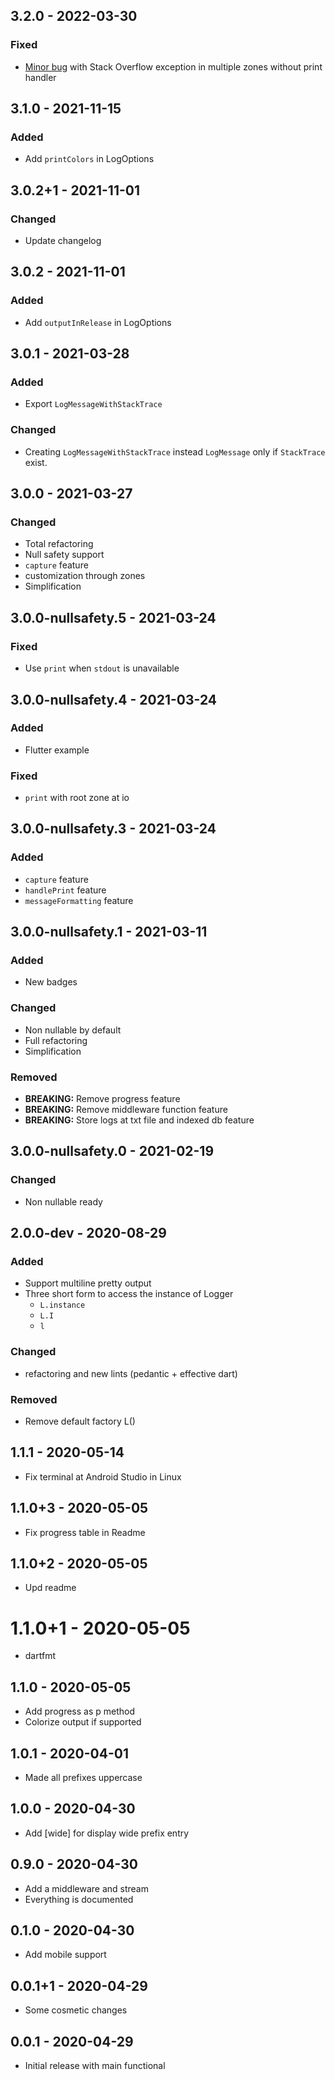 ## 3.2.0 - 2022-03-30  
### Fixed  
- [Minor bug](https://github.com/PlugFox/l/issues/20) with Stack Overflow exception in multiple zones without print handler  
  
  
## 3.1.0 - 2021-11-15  
### Added  
- Add `printColors` in LogOptions  
  
  
## 3.0.2+1 - 2021-11-01  
### Changed  
- Update changelog  
  
  
## 3.0.2 - 2021-11-01    
### Added  
- Add `outputInRelease` in LogOptions  
  
  
## 3.0.1 - 2021-03-28  
### Added  
- Export `LogMessageWithStackTrace`  
  
### Changed  
- Creating `LogMessageWithStackTrace`  instead `LogMessage` only if `StackTrace` exist.  
  
  
## 3.0.0 - 2021-03-27  
### Changed  
- Total refactoring  
- Null safety support  
- `capture` feature  
- customization through zones  
- Simplification  
  
  
## 3.0.0-nullsafety.5 - 2021-03-24  
### Fixed  
- Use `print` when `stdout` is unavailable  
  
  
## 3.0.0-nullsafety.4 - 2021-03-24  
### Added  
- Flutter example  
  
### Fixed  
- `print` with root zone at io  
  
  
## 3.0.0-nullsafety.3 - 2021-03-24  
### Added  
- `capture` feature  
- `handlePrint` feature  
- `messageFormatting` feature  
  
  
## 3.0.0-nullsafety.1 - 2021-03-11  
### Added  
- New badges  
  
### Changed  
- Non nullable by default  
- Full refactoring  
- Simplification  
  
### Removed  
- **BREAKING:** Remove progress feature  
- **BREAKING:** Remove middleware function feature  
- **BREAKING:** Store logs at txt file and indexed db feature  
  
  
## 3.0.0-nullsafety.0 - 2021-02-19  
### Changed  
- Non nullable ready  
  
  
## 2.0.0-dev - 2020-08-29  
### Added  
- Support multiline pretty output  
- Three short form to access the instance of Logger  
   + `L.instance`  
   + `L.I`  
   + `l`  
  
### Changed  
- refactoring and new lints (pedantic + effective dart)  
  
### Removed  
- Remove default factory L()  
  
  
## 1.1.1 - 2020-05-14  
  
- Fix terminal at Android Studio in Linux  
  
  
## 1.1.0+3 - 2020-05-05  
  
- Fix progress table in Readme  
  
  
## 1.1.0+2 - 2020-05-05  

- Upd readme  
  
  
# 1.1.0+1 - 2020-05-05  
  
- dartfmt    
  

## 1.1.0 - 2020-05-05  
  
- Add progress as p method  
- Colorize output if supported  
  
  
## 1.0.1 - 2020-04-01  
  
- Made all prefixes uppercase  
  
  
## 1.0.0 - 2020-04-30  
  
- Add [wide] for display wide prefix entry  
  
  
## 0.9.0 - 2020-04-30  
  
- Add a middleware and stream  
- Everything is documented  
  
  
## 0.1.0 - 2020-04-30  
  
- Add mobile support  
  
  
## 0.0.1+1 - 2020-04-29  
  
- Some cosmetic changes  
  
  
## 0.0.1 - 2020-04-29  
  
- Initial release with main functional  
  
  